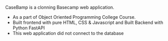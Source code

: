 CaseBamp is a clonning Basecamp web application.
* As a part of Object Oriented Programming College Course.
* Built frontend with pure HTML, CSS & Javascript and Built Backend with Python FastAPI
* This web application did not connect to the database
